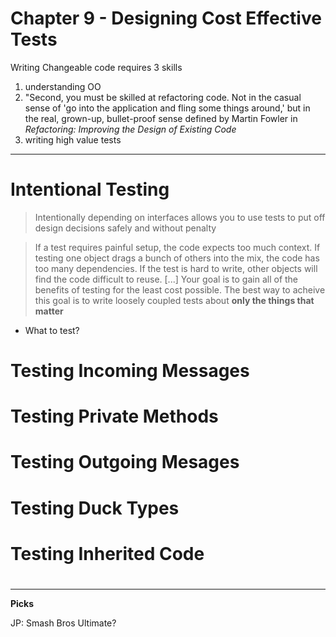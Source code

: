# Chapter 9 - Designing Cost Effective Tests

Writing Changeable code requires 3 skills

1. understanding OO
2. "Second, you must be skilled at refactoring code. Not in the casual sense of 'go into the application and fling some things around,' but in the real, grown-up, bullet-proof sense defined by Martin Fowler in _Refactoring: Improving the Design of Existing Code_
3. writing high value tests

---

# Intentional Testing

> Intentionally depending on interfaces allows you to use tests to put off design decisions safely and without penalty

> If a test requires painful setup, the code expects too much context. If testing one object drags a bunch of others into the mix, the code has too many dependencies. If the test is hard to write, other objects will find the code difficult to reuse. [...] Your goal is to gain all of the benefits of testing for the least cost possible. The best way to acheive this goal is to write loosely coupled tests about __only the things that matter__

* What to test?

# Testing Incoming Messages

# Testing Private Methods

# Testing Outgoing Mesages

# Testing Duck Types

# Testing Inherited Code

# 

---

__Picks__

JP: Smash Bros Ultimate?
